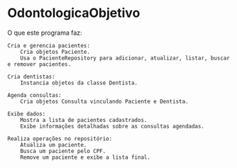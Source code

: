 # OdontologicaObjetivo

O que este programa faz:

    Cria e gerencia pacientes:
        Cria objetos Paciente.
        Usa o PacienteRepository para adicionar, atualizar, listar, buscar e remover pacientes.

    Cria dentistas:
        Instancia objetos da classe Dentista.

    Agenda consultas:
        Cria objetos Consulta vinculando Paciente e Dentista.

    Exibe dados:
        Mostra a lista de pacientes cadastrados.
        Exibe informações detalhadas sobre as consultas agendadas.

    Realiza operações no repositório:
        Atualiza um paciente.
        Busca um paciente pelo CPF.
        Remove um paciente e exibe a lista final.
